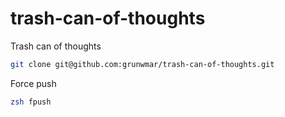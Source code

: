 # trash-can-of-thoughts
Trash can of thoughts

```sh
git clone git@github.com:grunwmar/trash-can-of-thoughts.git
```

Force push
```sh
zsh fpush
```
